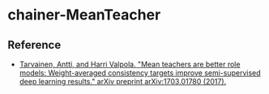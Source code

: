 # chainer-MeanTeacher

## Reference

- [Tarvainen, Antti, and Harri Valpola. "Mean teachers are better role models: Weight-averaged consistency targets improve semi-supervised deep learning results." arXiv preprint arXiv:1703.01780 (2017).](https://arxiv.org/abs/1703.01780)
